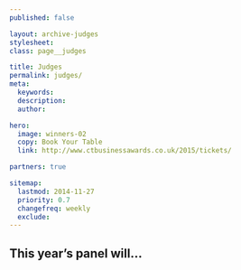 ```yaml
---
published: false

layout: archive-judges
stylesheet:
class: page__judges

title: Judges
permalink: judges/
meta:
  keywords:
  description:
  author:

hero:
  image: winners-02
  copy: Book Your Table
  link: http://www.ctbusinessawards.co.uk/2015/tickets/

partners: true

sitemap:
  lastmod: 2014-11-27
  priority: 0.7
  changefreq: weekly
  exclude:
---
```


## This year&rsquo;s panel will...


